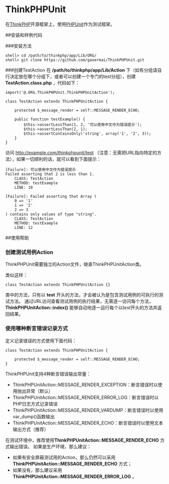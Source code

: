 ThinkPHPUnit
============

在[ThinkPHP](http://www.thinkphp.cn/)开源框架上，使用[PHPUnit](https://github.com/sebastianbergmann/phpunit/)作为测试框架。

##安装和样例代码

###安装方法
```
shell> cd /path/to/thinkphp/app/Lib/ORG/
shell> git clone https://github.com/gaoermai/ThinkPHPUnit.git
```

###创建TestAction
在 **/path/to/thinkphp/app/Lib/Action** 下（如有分组请自行决定放在哪个分组下，或者可以创建一个专门的test分组），创建 **TestAction.class.php** ，代码如下：
    
    import('@.ORG.ThinkPHPUnit.ThinkPHPUnitAction');

    class TestAction extends ThinkPHPUnitAction {
    
        protected $_message_render = self::MESSAGE_RENDER_ECHO;
    
        public function testExample() {
            $this->assertLessThan(1, 2, '可以使用中文作为错误提示');
            $this->assertLessThan(2, 1);
            $this->assertContainsOnly('string', array('1', '2', 3));
        }
    }

访问 http://example.com/thinkphpunit/test （注意：无需把URL指向特定的方法），如果一切顺利的话，就可以看到下面提示：

    [Failure]: 可以使用中文作为错误提示
    Failed asserting that 2 is less than 1.
        CLASS: TestAction
        METHOD: testExample
        LINE: 10

    [Failure]: Failed asserting that Array (
        0 => '1'
        1 => '2'
        2 => 3
    ) contains only values of type "string".
        CLASS: TestAction
        METHOD: testExample
        LINE: 12

##使用帮助

### 创建测试用例Action
ThinkPHPUnit需要独立的Action文件，继承ThinkPHPUnitAction类。

类似这样：
```
class TestAction extends ThinkPHPUnitAction {}
```

类中的方法，只有以 **test** 开头的方法，才会被认为是包含测试用例的可执行的测试方法。
通过URL访问查看测试用例的执行结果，无需逐一访问每个方法， **ThinkPHPUnitAction::index()** 能够自动地逐一运行每个以*test*开头的方法并返回结果。


### 使用哪种断言错误记录方式

定义记录错误的方式使用下面代码：
    
    class TestAction extends ThinkPHPUnitAction {
    
        protected $_message_render = self::MESSAGE_RENDER_ECHO;
    }


ThinkPHPUnit支持4种断言错误输出常量：
* ThinkPHPUnitAction::MESSAGE_RENDER_EXCEPTION：断言错误时以使用抛出异常（默认）
* ThinkPHPUnitAction::MESSAGE_RENDER_ERROR_LOG：断言错误时以PHP日志方式记录错误
* ThinkPHPUnitAction::MESSAGE_RENDER_VARDUMP：断言错误时以使用var_dump()函数输出
* ThinkPHPUnitAction::MESSAGE_RENDER_ECHO：断言错误时以使用文本输出方式（推荐）

在测试环境中，推荐使用**ThinkPHPUnitAction::MESSAGE_RENDER_ECHO** 方式输出错误。
如果是生产环境，那么建议：
* 如果有安全屏蔽测试用的Action，那么仍然可以采用 **ThinkPHPUnitAction::MESSAGE_RENDER_ECHO** 方式；
* 如果没有，那么建议采用 **ThinkPHPUnitAction::MESSAGE_RENDER_ERROR_LOG** 。
